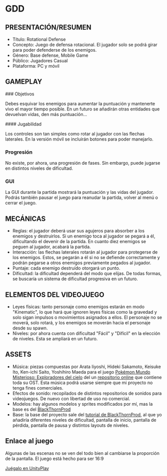 # GDD


## PRESENTACIÓN/RESUMEN

- Título: Rotational Defense
- Concepto: Juego de defensa rotacional. El jugador solo se podrá girar para poder defenderse de los enemigos.
- Género: Base defense, Mobile Game
- Público: Jugadores Casual
- Plataforma: PC y móvil

## GAMEPLAY

### Objetivos

Debes esquivar los enemigos para aumentar la puntuación y mantenerte vivo el mayor tiempo posible. En un futuro se añadirán otras entidades que devuelvan vidas, den más puntuación...

#### Jugabilidad

Los controles son tan simples como rotar al jugador con las flechas laterales. En la versión móvil se incluirán botones para poder manejarlo. 

### Progresión

No existe, por ahora, una progresión de fases. Sin embargo, puede jugarse en distintos niveles de dificultad.

### GUI

La GUI durante la partida mostrará la puntuación y las vidas del jugador. Podrás también pausar el juego para reanudar la partida, volver al menú o cerrar el juego.

## MECÁNICAS

- Reglas: el jugador deberá usar sus agujeros para absorber a los enemigos y destruirlos. Si un enemigo toca al jugador se pegará a él, dificultando el devenir de la partida. En cuanto diez enemigos se peguen al jugador, acabará la partida.
- Interacción: las flechas laterales rotarán al jugador para protegerse de los enemigos. Estos, se pegarán a él si no se defiende correctamente y podrán pegarse a otros enemigos previamente pegados al jugador.
- Puntaje: cada enemigo destruído otorgará un punto.
- Dificultad: la dificultad dependerá del modo que elijas. De todas formas, se buscaría un sistema de dificultad progresiva en un futuro.

## ELEMENTOS DEL VIDEOJUEGO


- Leyes físicas: tanto personaje como enemigos estarán en modo "Kinematic", lo que hará que ignoren leyes físicas como la gravedad y solo sigan impulsos o movimientos asignados a ellos. El personaje no se moverá, solo rotará, y los enemigos se moverán hacia el personaje desde su spawn.
- Niveles: por ahora cuenta con dificultad "Fácil" y "Difícil" en la elección de niveles. Esta se ampliará en un futuro.


## ASSETS

- Música: piezas compuestas por Arata Iiyoshi, Hideki Sakamoto, Keisuke Ito, Ken-ichi Saito, Yoshihiro Maeda para el juego [Pokémon Mundo Misterioso: Exploradores del cielo](https://pokemon.fandom.com/es/wiki/Pok%C3%A9mon_Mundo_Misterioso:_Exploradores_del_Cielo, "Pokemon") del un [repositorio online](https://downloads.khinsider.com/game-soundtracks/album/pokemon-mystery-dungeon-explorers-of-sky) que contiene toda su OST. Esta música podrá usarse siempre que mi proyecto no tenga fines comerciales.
- Efectos de sonido: recopilados de distintos repositorios de sonidos para videojuegos. De nuevo con libertad de uso no comercial.
- Modelos: hay algunos modelos y sprites modificados por mí, mas la base es del [BlackThornProd](https://www.youtube.com/@Blackthornprod)
- Base: la base del proyecto sale del [tutorial de BlackThornProd](https://www.youtube.com/watch?v=K1_7ye_pTCo), al que yo añadiría diferentes niveles de dificultad, pantalla de inicio, pantalla de pérdida, pantalla de pausa y distintos layouts de niveles.

## Enlace al juego
Algunas de las escenas no se ven del todo bien al cambiarse la proporción de la pantalla. El juego está hecho para ser 16:9

[Juégalo en UnityPlay](https://play.unity.com/en/games/8b7bb2d6-3978-4b41-9c76-54d3a05e90db/rotational-defense)

